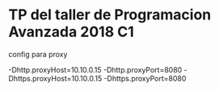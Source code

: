 # TP del taller de Programacion Avanzada 2018 C1

config para proxy

-Dhttp.proxyHost=10.10.0.15
-Dhttp.proxyPort=8080
-Dhttps.proxyHost=10.10.0.15
-Dhttps.proxyPort=8080
